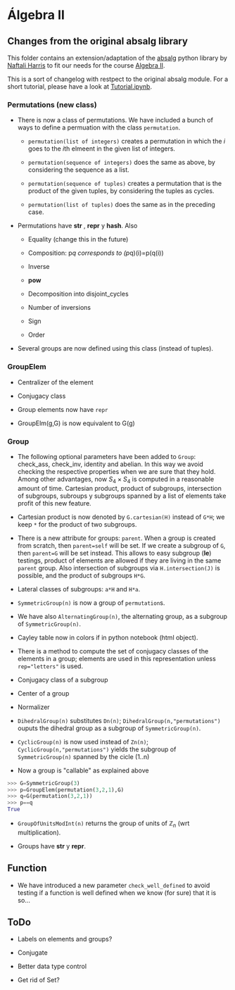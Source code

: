 # Álgebra II
## Changes from the original absalg library

This folder contains an extension/adaptation of the [absalg](https://github.com/naftaliharris/Abstract-Algebra) python library by [Naftali Harris](http://www.naftaliharris.com) to fit our needs for the course [Algebra II](http://grados.ugr.es/matematicas/pages/infoacademica/guiasdocentes/201415/segundo/Algebra_II).

This is a sort of changelog with restpect to the original absalg module. For a short tutorial, please have a look at [Tutorial.ipynb](https://github.com/pedritomelenas/Algebra-II/blob/master/Grupos/absalg-new/Tutorial.ipynb).

### Permutations (new class)

- There is now a class of permutations. We have included a bunch of ways to define a permuation with the class `permutation`.

  - `permutation(list of integers)` creates a permutation in which the $i$ goes to the $i$th elmeent in the given list of integers.

  - `permutation(sequence of integers)` does the same as above, by considering the sequence as a list.

  - `permutation(sequence of tuples)` creates a permutation that is the product of the given tuples, by considering the tuples as cycles.

  - `permutation(list of tuples)` does the same as in the preceding case.

- Permutations have __str__  , __repr__ y __hash__. Also

  - Equality (change this in the future)

  - Composition: p*q corresponds to (p*q)(i)=p(q(i))

  - Inverse

  - __pow__

  - Decomposition into disjoint_cycles

  - Number of inversions

  - Sign

  - Order

- Several groups are now defined using this class (instead of tuples).

### GroupElem

- Centralizer of the element

- Conjugacy class

- Group elements now have `repr`

- GroupElm(g,G) is now equivalent to G(g)

### Group

- The following optional parameters have been added to `Group`: check_ass, check_inv, identity and abelian. In this way we avoid checking the respective properties when we are sure that they hold. Among other advantages, now $S_4\times S_4$ is computed in a reasonable amount of time. Cartesian product, product of subgroups, intersection of subgroups, subroups y subgroups spanned by a list of elements take profit of this new feature.

- Cartesian product is now denoted by `G.cartesian(H)` instead of `G*H`; we keep `*` for the product of two subgroups.

- There is a new attribute for groups: `parent`. When a group is created from scratch, then `parent=self` will be set. If we create a subgroup of `G`, then `parent=G` will be set instead. This allows to easy subgroup (__le__) testings, product of elements are allowed if they are living in the same `parent` group. Also intersection of subgroups via `H.intersection(J)` is possible, and the product of subgroups `H*G`.

- Lateral classes of subgroups: `a*H` and  `H*a`.

- `SymmetricGroup(n)` is now a group of `permutation`s.

- We have also `AlternatingGroup(n)`, the alternating group, as a subgroup of `SymmetricGroup(n)`.

- Cayley table now in colors if in python notebook (html object).

- There is a method to compute the set of conjugacy classes of the elements in a group; elements are used in this representation unless `rep="letters"` is used.

- Conjugacy class of a subgroup

- Center of a group

- Normalizer

- `DihedralGroup(n)` substitutes `Dn(n)`; `DihedralGroup(n,"permutations")` ouputs the dihedral group as a subgroup of `SymmetricGroup(n)`.


- `CyclicGroup(n)` is now used instead of `Zn(n)`;  `CyclicGroup(n,"permutations")` yields the subgroup of `SymmetricGroup(n)` spanned by the cicle (1..n)

- Now a group is "callable" as explained above
```python
>>> G=SymmetricGroup(3)
>>> p=GroupElem(permutation(3,2,1),G)
>>> q=G(permutation(3,2,1))
>>> p==q
True
```

- `GroupOfUnitsModInt(n)` returns the group of units of $\mathbb{Z}_n$ (wrt multiplication).

- Groups have __str__ y __repr__.

## Function

- We have introduced a new parameter `check_well_defined` to avoid testing if a function is well defined when we know (for sure) that it is so...

## ToDo

- Labels on elements and groups?

- Conjugate

- Better data type control

- Get rid of Set?
